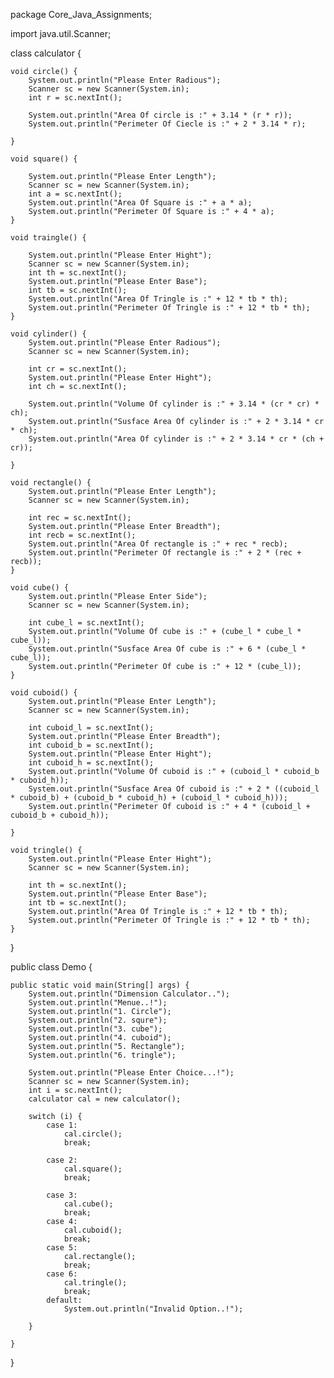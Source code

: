 package Core_Java_Assignments;

import java.util.Scanner;

class calculator {

    void circle() {
        System.out.println("Please Enter Radious");
        Scanner sc = new Scanner(System.in);
        int r = sc.nextInt();

        System.out.println("Area Of circle is :" + 3.14 * (r * r));
        System.out.println("Perimeter Of Ciecle is :" + 2 * 3.14 * r);

    }

    void square() {

        System.out.println("Please Enter Length");
        Scanner sc = new Scanner(System.in);
        int a = sc.nextInt();
        System.out.println("Area Of Square is :" + a * a);
        System.out.println("Perimeter Of Square is :" + 4 * a);
    }

    void traingle() {

        System.out.println("Please Enter Hight");
        Scanner sc = new Scanner(System.in);
        int th = sc.nextInt();
        System.out.println("Please Enter Base");
        int tb = sc.nextInt();
        System.out.println("Area Of Tringle is :" + 12 * tb * th);
        System.out.println("Perimeter Of Tringle is :" + 12 * tb * th);
    }

    void cylinder() {
        System.out.println("Please Enter Radious");
        Scanner sc = new Scanner(System.in);

        int cr = sc.nextInt();
        System.out.println("Please Enter Hight");
        int ch = sc.nextInt();

        System.out.println("Volume Of cylinder is :" + 3.14 * (cr * cr) * ch);
        System.out.println("Susface Area Of cylinder is :" + 2 * 3.14 * cr * ch);
        System.out.println("Area Of cylinder is :" + 2 * 3.14 * cr * (ch + cr));

    }

    void rectangle() {
        System.out.println("Please Enter Length");
        Scanner sc = new Scanner(System.in);

        int rec = sc.nextInt();
        System.out.println("Please Enter Breadth");
        int recb = sc.nextInt();
        System.out.println("Area Of rectangle is :" + rec * recb);
        System.out.println("Perimeter Of rectangle is :" + 2 * (rec + recb));
    }

    void cube() {
        System.out.println("Please Enter Side");
        Scanner sc = new Scanner(System.in);

        int cube_l = sc.nextInt();
        System.out.println("Volume Of cube is :" + (cube_l * cube_l * cube_l));
        System.out.println("Susface Area Of cube is :" + 6 * (cube_l * cube_l));
        System.out.println("Perimeter Of cube is :" + 12 * (cube_l));
    }

    void cuboid() {
        System.out.println("Please Enter Length");
        Scanner sc = new Scanner(System.in);

        int cuboid_l = sc.nextInt();
        System.out.println("Please Enter Breadth");
        int cuboid_b = sc.nextInt();
        System.out.println("Please Enter Hight");
        int cuboid_h = sc.nextInt();
        System.out.println("Volume Of cuboid is :" + (cuboid_l * cuboid_b * cuboid_h));
        System.out.println("Susface Area Of cuboid is :" + 2 * ((cuboid_l * cuboid_b) + (cuboid_b * cuboid_h) + (cuboid_l * cuboid_h)));
        System.out.println("Perimeter Of cuboid is :" + 4 * (cuboid_l + cuboid_b + cuboid_h));

    }

    void tringle() {
        System.out.println("Please Enter Hight");
        Scanner sc = new Scanner(System.in);

        int th = sc.nextInt();
        System.out.println("Please Enter Base");
        int tb = sc.nextInt();
        System.out.println("Area Of Tringle is :" + 12 * tb * th);
        System.out.println("Perimeter Of Tringle is :" + 12 * tb * th);
    }

}

public class Demo {

    public static void main(String[] args) {
        System.out.println("Dimension Calculator..");
        System.out.println("Menue..!");
        System.out.println("1. Circle");
        System.out.println("2. squre");
        System.out.println("3. cube");
        System.out.println("4. cuboid");
        System.out.println("5. Rectangle");
        System.out.println("6. tringle");

        System.out.println("Please Enter Choice...!");
        Scanner sc = new Scanner(System.in);
        int i = sc.nextInt();
        calculator cal = new calculator();

        switch (i) {
            case 1:
                cal.circle();
                break;

            case 2:
                cal.square();
                break;

            case 3:
                cal.cube();
                break;
            case 4:
                cal.cuboid();
                break;
            case 5:
                cal.rectangle();
                break;
            case 6:
                cal.tringle();
                break;
            default:
                System.out.println("Invalid Option..!");

        }

    }

}
